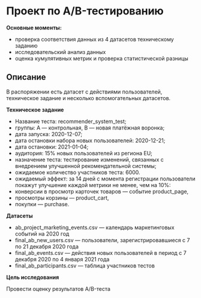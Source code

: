 # Проект по A/B-тестированию
**Основные моменты:**
- проверка соответствия данных из 4 датасетов техническому заданию
- исследовательский анализ данных
- оценка кумулятивных метрик и проверка статистической разницы

## Описание
В распоряжении есть датасет с действиями пользователей, техническое задание и несколько вспомогательных датасетов.

**Техническое задание**

- Название теста: recommender_system_test;
- группы: А — контрольная, B — новая платёжная воронка;
- дата запуска: 2020-12-07;
- дата остановки набора новых пользователей: 2020-12-21;
- дата остановки: 2021-01-04;
- аудитория: 15% новых пользователей из региона EU;
- назначение теста: тестирование изменений, связанных с внедрением улучшенной рекомендательной системы;
- ожидаемое количество участников теста: 6000.
- ожидаемый эффект: за 14 дней с момента регистрации пользователи покажут улучшение каждой метрики не менее, чем на 10%:
- конверсии в просмотр карточек товаров — событие product_page,
- просмотры корзины — product_cart,
- покупки — purchase.

**Датасеты**
- ab_project_marketing_events.csv — календарь маркетинговых событий на 2020 год
- final_ab_new_users.csv — пользователи, зарегистрировавшиеся с 7 по 21 декабря 2020 года
- final_ab_events.csv — действия новых пользователей в период с 7 декабря 2020 по 4 января 2021 года
- final_ab_participants.csv — таблица участников тестов

**Цель исследования**

Провести оценку результатов A/B-теста
